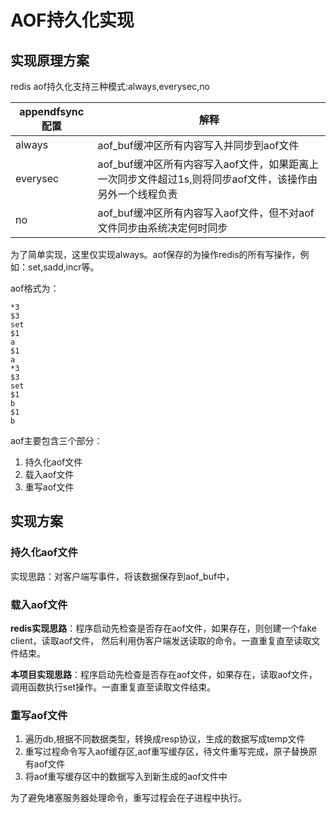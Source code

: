 # AOF持久化实现
## 实现原理方案
redis aof持久化支持三种模式:always,everysec,no

appendfsync配置|解释
---|---
always|aof_buf缓冲区所有内容写入并同步到aof文件
everysec|aof_buf缓冲区所有内容写入aof文件，如果距离上一次同步文件超过1s,则将同步aof文件，该操作由另外一个线程负责
no|aof_buf缓冲区所有内容写入aof文件，但不对aof文件同步由系统决定何时同步

为了简单实现，这里仅实现always。aof保存的为操作redis的所有写操作，例如：set,sadd,incr等。

aof格式为：
```
*3
$3
set
$1
a
$1
a
*3
$3
set
$1
b
$1
b
```

aof主要包含三个部分：
1. 持久化aof文件
2. 载入aof文件
3. 重写aof文件

## 实现方案
### 持久化aof文件
实现思路：对客户端写事件，将该数据保存到aof_buf中，
### 载入aof文件
**redis实现思路**：程序启动先检查是否存在aof文件，如果存在，则创建一个fake client，读取aof文件，
然后利用伪客户端发送读取的命令。一直重复直至读取文件结束。

**本项目实现思路**：程序启动先检查是否存在aof文件，如果存在，读取aof文件，调用函数执行set操作。一直重复直至读取文件结束。

### 重写aof文件
1. 遍历db,根据不同数据类型，转换成resp协议，生成的数据写成temp文件
2. 重写过程命令写入aof缓存区,aof重写缓存区，待文件重写完成，原子替换原有aof文件
3. 将aof重写缓存区中的数据写入到新生成的aof文件中

为了避免堵塞服务器处理命令，重写过程会在子进程中执行。